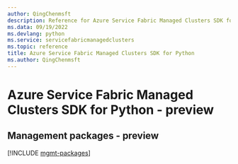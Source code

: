 ```yaml
---
author: QingChenmsft
description: Reference for Azure Service Fabric Managed Clusters SDK for Python
ms.data: 09/19/2022
ms.devlang: python
ms.service: servicefabricmanagedclusters
ms.topic: reference
title: Azure Service Fabric Managed Clusters SDK for Python
ms.author: QingChenmsft
---
```

# Azure Service Fabric Managed Clusters SDK for Python - preview

## Management packages - preview
[!INCLUDE [mgmt-packages](service-fabric-managed-clusters-mgmt-index.md)]